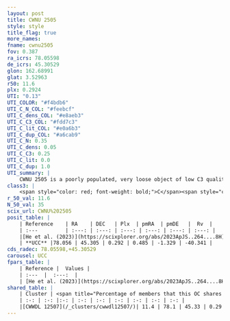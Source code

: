 ```yaml
---
layout: post
title: CWNU 2505
style: style
title_flag: true
more_names: 
fname: cwnu2505
fov: 0.387
ra_icrs: 78.05598
de_icrs: 45.30529
glon: 162.68991
glat: 3.52963
r50: 11.6
plx: 0.2924
UTI: "0.13"
UTI_COLOR: "#f4bdb6"
UTI_C_N_COL: "#feebcf"
UTI_C_dens_COL: "#e8aeb3"
UTI_C_C3_COL: "#fdd7c3"
UTI_C_lit_COL: "#e0a6b3"
UTI_C_dup_COL: "#a6cab9"
UTI_C_N: 0.35
UTI_C_dens: 0.05
UTI_C_C3: 0.25
UTI_C_lit: 0.0
UTI_C_dup: 1.0
UTI_summary: |
    CWNU 2505 is a poorly populated, very loose object of low C3 quality. It was recently reported in the literature. This object shares a small percentage of members with a later reported entry.
class3: |
    <span style="color: red; font-weight: bold;">C</span><span style="color: red; font-weight: bold;">C</span>
r_50_val: 11.6
N_50_val: 35
scix_url: CWNU%202505
posit_table: |
    | Reference    | RA    | DEC   | Plx  | pmRA  | pmDE   |  Rv  |
    | :---         | :---: | :---: | :---: | :---: | :---: | :---: |
    |[He et al. (2023)](https://scixplorer.org/abs/2023ApJS..264....8H) | 77.993 | 45.313 | 0.3 | 0.501 | -1.339 | -30.33 |
    | **UCC** |78.056 | 45.305 | 0.292 | 0.485 | -1.329 | -40.341 | 
cds_radec: 78.05598,+45.30529
carousel: UCC
fpars_table: |
    | Reference |  Values |
    | :---  |  :---:  |
    | [He et al. (2023)](https://scixplorer.org/abs/2023ApJS..264....8H) | `A0=1.4, m-M=12.4, logAge=8.85` |
shared_table: |
    | Cluster | <span title="Percentage of members that this OC shares with the ones listed">%</span>   | RA   | DEC   | Plx   | pmRA  | pmDE  | Rv | UTI |
    | :-: | :-: |:-: | :-: | :-: | :-: | :-: | :-: | :-: |
    |[CWWDL 12507](/_clusters/cwwdl12507/)| 11.4 | 78.1 | 45.33 | 0.29 | 0.67 | -1.48 | -7.56 |0.07 |
---
```

